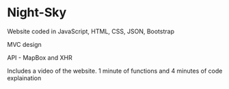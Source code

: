 # Night-Sky
Website coded in JavaScript, HTML, CSS, JSON, Bootstrap

MVC design

API - MapBox and XHR 

Includes a video of the website. 1 minute of functions and 4 minutes of code explaination


